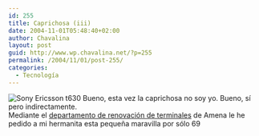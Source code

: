 ```yaml
---
id: 255
title: Caprichosa (iii)
date: 2004-11-01T05:48:40+02:00
author: Chavalina
layout: post
guid: http://www.wp.chavalina.net/?p=255
permalink: /2004/11/01/post-255/
categories:
  - Tecnología
---
```

<img class="imgizqda" src="http://www.chavalina.net/imagenes/fotos/t630.jpg" alt="Sony Ericsson t630" /> Bueno, esta vez la caprichosa no soy yo. Bueno, s&iacute; pero indirectamente.  
Mediante el <a href="http://www.amena.com/renove/" target="_blank">departamento de renovaci&oacute;n de terminales</a> de Amena le he pedido a mi hermanita esta peque&ntilde;a maravilla por s&oacute;lo 69
